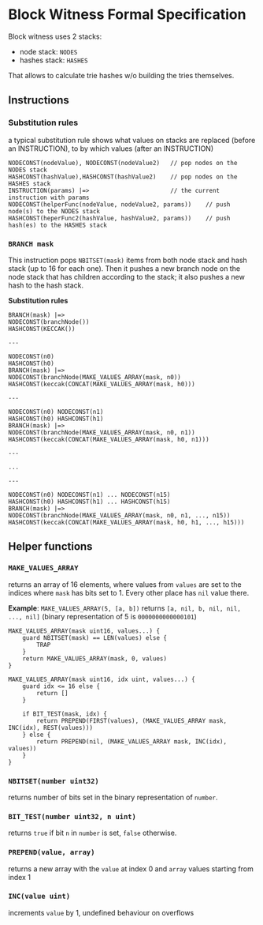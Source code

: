 # Block Witness Formal Specification

Block witness uses 2 stacks:
- node stack: `NODES`
- hashes stack: `HASHES`

That allows to calculate trie hashes w/o building the tries themselves.

## Instructions

### Substitution rules

a typical substitution rule shows what values on stacks are replaced (before an INSTRUCTION), to by which values (after an INSTRUCTION)

```
NODECONST(nodeValue), NODECONST(nodeValue2)   // pop nodes on the NODES stack
HASHCONST(hashValue),HASHCONST(hashValue2)    // pop nodes on the HASHES stack
INSTRUCTION(params) |=>                       // the current instruction with params
NODECONST(helperFunc(nodeValue, nodeValue2, params))    // push node(s) to the NODES stack
HASHCONST(heperFunc2(hashValue, hashValue2, params))    // push hash(es) to the HASHES stack
```

### `BRANCH mask`

This instruction pops `NBITSET(mask)` items from both node stack and hash stack (up to 16 for each one). Then it pushes a new branch node on the node stack that has children according to the stack; it also pushes a new hash to the hash stack.

**Substitution rules**
```
BRANCH(mask) |=>
NODECONST(branchNode())
HASHCONST(KECCAK())

---

NODECONST(n0)
HASHCONST(h0)
BRANCH(mask) |=>
NODECONST(branchNode(MAKE_VALUES_ARRAY(mask, n0))
HASHCONST(keccak(CONCAT(MAKE_VALUES_ARRAY(mask, h0)))

---

NODECONST(n0) NODECONST(n1)
HASHCONST(h0) HASHCONST(h1)
BRANCH(mask) |=>
NODECONST(branchNode(MAKE_VALUES_ARRAY(mask, n0, n1))
HASHCONST(keccak(CONCAT(MAKE_VALUES_ARRAY(mask, h0, n1)))

---

...

---

NODECONST(n0) NODECONST(n1) ... NODECONST(n15)
HASHCONST(h0) HASHCONST(h1) ... HASHCONST(h15)
BRANCH(mask) |=>
NODECONST(branchNode(MAKE_VALUES_ARRAY(mask, n0, n1, ..., n15))
HASHCONST(keccak(CONCAT(MAKE_VALUES_ARRAY(mask, h0, h1, ..., h15)))
```

## Helper functions

### `MAKE_VALUES_ARRAY`

returns an array of 16 elements, where values from `values` are set to the indices where `mask` has bits set to 1. Every other place has `nil` value there.

**Example**: `MAKE_VALUES_ARRAY(5, [a, b])` returns `[a, nil, b, nil, nil, ..., nil]` (binary representation of 5 is `0000000000000101`)

```
MAKE_VALUES_ARRAY(mask uint16, values...) {
    guard NBITSET(mask) == LEN(values) else {
        TRAP
    }
    return MAKE_VALUES_ARRAY(mask, 0, values)
}

MAKE_VALUES_ARRAY(mask uint16, idx uint, values...) {
    guard idx <= 16 else {
        return []
    }

    if BIT_TEST(mask, idx) {
        return PREPEND(FIRST(values), (MAKE_VALUES_ARRAY mask, INC(idx), REST(values)))
    } else {
        return PREPEND(nil, (MAKE_VALUES_ARRAY mask, INC(idx), values))
    }
}
```

### `NBITSET(number uint32)`

returns number of bits set in the binary representation of `number`.

### `BIT_TEST(number uint32, n uint)`

returns `true` if bit `n` in `number` is set, `false` otherwise.

### `PREPEND(value, array)`

returns a new array with the `value` at index 0 and `array` values starting from index 1

### `INC(value uint)`

increments `value` by 1, undefined behaviour on overflows